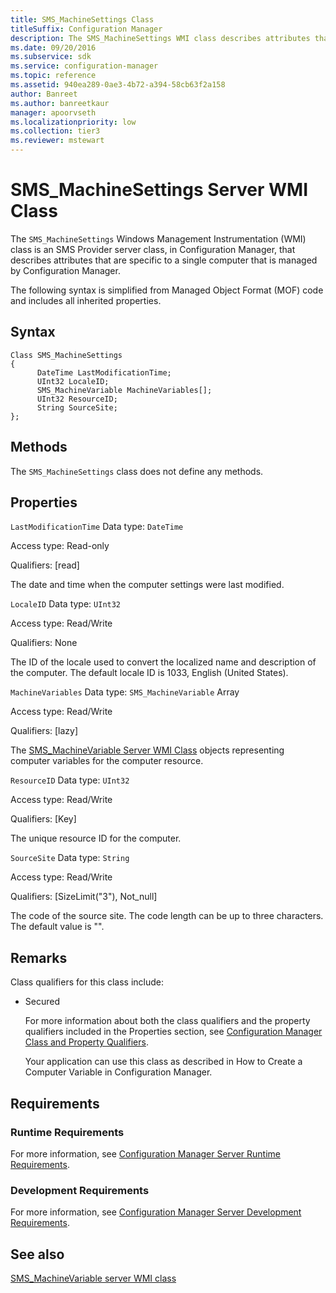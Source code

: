 ```yaml
---
title: SMS_MachineSettings Class
titleSuffix: Configuration Manager
description: The SMS_MachineSettings WMI class describes attributes that are specific to a single computer that is managed by Configuration Manager.
ms.date: 09/20/2016
ms.subservice: sdk
ms.service: configuration-manager
ms.topic: reference
ms.assetid: 940ea289-0ae3-4b72-a394-58cb63f2a158
author: Banreet
ms.author: banreetkaur
manager: apoorvseth
ms.localizationpriority: low
ms.collection: tier3
ms.reviewer: mstewart
---
```

# SMS_MachineSettings Server WMI Class
The `SMS_MachineSettings` Windows Management Instrumentation (WMI) class is an SMS Provider server class, in Configuration Manager, that describes attributes that are specific to a single computer that is managed by Configuration Manager.

 The following syntax is simplified from Managed Object Format (MOF) code and includes all inherited properties.

## Syntax

```
Class SMS_MachineSettings
{
      DateTime LastModificationTime;
      UInt32 LocaleID;
      SMS_MachineVariable MachineVariables[];
      UInt32 ResourceID;
      String SourceSite;
};
```

## Methods
 The `SMS_MachineSettings` class does not define any methods.

## Properties
 `LastModificationTime`
 Data type: `DateTime`

 Access type: Read-only

 Qualifiers: [read]

 The date and time when the computer settings were last modified.

 `LocaleID`
 Data type: `UInt32`

 Access type: Read/Write

 Qualifiers: None

 The ID of the locale used to convert the localized name and description of the computer. The default locale ID is 1033, English (United States).

 `MachineVariables`
 Data type: `SMS_MachineVariable` Array

 Access type: Read/Write

 Qualifiers: [lazy]

 The [SMS_MachineVariable Server WMI Class](../../../develop/reference/osd/sms_machinevariable-server-wmi-class.md) objects representing computer variables for the computer resource.

 `ResourceID`
 Data type: `UInt32`

 Access type: Read/Write

 Qualifiers: [Key]

 The unique resource ID for the computer.

 `SourceSite`
 Data type: `String`

 Access type: Read/Write

 Qualifiers: [SizeLimit("3"), Not_null]

 The code of the source site. The code length can be up to three characters. The default value is "".

## Remarks
 Class qualifiers for this class include:

- Secured

  For more information about both the class qualifiers and the property qualifiers included in the Properties section, see [Configuration Manager Class and Property Qualifiers](../../../develop/reference/misc/class-and-property-qualifiers.md).

  Your application can use this class as described in How to Create a Computer Variable in Configuration Manager.

## Requirements

### Runtime Requirements
 For more information, see [Configuration Manager Server Runtime Requirements](../../../develop/core/reqs/server-runtime-requirements.md).

### Development Requirements
 For more information, see [Configuration Manager Server Development Requirements](../../../develop/core/reqs/server-development-requirements.md).

## See also

[SMS_MachineVariable server WMI class](sms_machinevariable-server-wmi-class.md)

